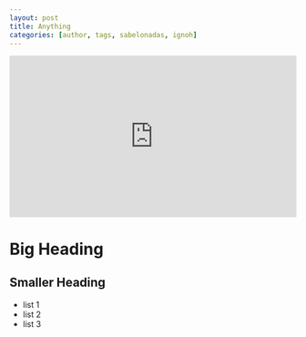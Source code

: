 ```yaml
---
layout: post
title: Anything 
categories: [author, tags, sabelonadas, ignoh]
---
```


<style>.embed-container { position: relative; padding-bottom: 56.25%; height: 0; overflow: hidden; max-width: 100%; } .embed-container iframe, .embed-container object, .embed-container embed { position: absolute; top: 0; left: 0; width: 100%; height: 100%; }</style><div class='embed-container'><iframe src='https://www.youtube.com/embed/HXoy7IcO3lM' frameborder='0' allowfullscreen></iframe></div>

# Big Heading

## Smaller Heading

* list 1
* list 2
* list 3
